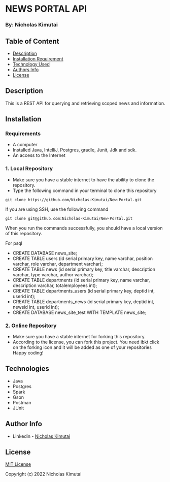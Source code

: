 # NEWS PORTAL API
### By: Nicholas Kimutai
## Table of Content
-   [Description](#description)
-   [Installation Requirement](#installation)
-   [Technology Used](#technologies)
-   [Authors Info](#author-info)
-   [License](#License)
## Description
This is a REST API for querying and retrieving scoped news and information.
## Installation
### Requirements
-   A computer
-   Installed Java, IntelliJ, Postgres, gradle, Junit, Jdk and sdk.
-   An access to the Internet
### 1. Local Repository
-   Make sure you have a stable internet to have the ability to clone the repository.
-   Type the following command in your terminal to clone this repository
```
git clone https://github.com/Nicholas-Kimutai/New-Portal.git
```
If you are using SSH, use the following command
```
git clone git@github.com:Nicholas-Kimutai/New-Portal.git
```
When you run the commands successfully, you should have a local version of this repository.

For psql

* CREATE DATABASE news_site;
* CREATE TABLE users (id serial primary key, name varchar, position varchar, role varchar, department varchar);
* CREATE TABLE news (id serial primary key, title varchar, description varchar, type varchar, author varchar);
* CREATE TABLE departments (id serial primary key, name varchar, description varchar, totalemployees int);
* CREATE TABLE departments_users (id serial primary key, deptid int, userid int);
* CREATE TABLE departments_news (id serial primary key, deptid int, newsid int, userid int);
* CREATE DATABASE news_site_test WITH TEMPLATE news_site;

### 2. Online Repository
-   Make sure you have a stable internet for forking this repository.
-   According to the license, you can fork this project. You need ibkt click on the forking icon and it will be added as one of your repositories
Happy coding!
## Technologies
* Java
* Postgres
* Spark
* Gson
* Postman
* JUnit



## Author Info
-   Linkedin - [Nicholas Kimutai](https://www.linkedin.com/in/nicholas-kimutai-1b629a127/)

## License
[MIT License](./LICENSE)

Copyright (c) 2022 Nicholas Kimutai